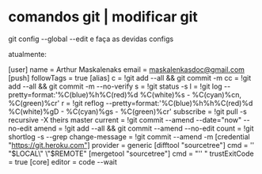 # comandos git | modificar git

git config --global --edit e faça as devidas configs


atualmente:

[user]
	name = Arthur Maskalenaks
	email = maskalenkasdoc@gmail.com
[push]
	followTags = true
[alias]
	c = !git add --all && git commit -m
	cc = !git add --all && git commit -m --no-verify 
	s = !git status -s
	l = !git log --pretty=format:'%C(blue)%h%C(red)%d %C(white)%s - %C(cyan)%cn, %C(green)%cr'
	r = !git reflog --pretty=format:'%C(blue)%h%h%C(red)%d %C(white)%gD - %C(cyan)%gs - %C(green)%cr'
	subscribe = !git pull -s recursive -X theirs master
	current = !git commit --amend --date="now" --no-edit
	amend = !git add --all && git commit --amend --no-edit
	count = !git shortlog -s --grep
	change-message = !git commit --amend -m
[credential "https://git.heroku.com"]
	provider = generic
[difftool "sourcetree"]
	cmd = '' \"$LOCAL\" \"$REMOTE\"
[mergetool "sourcetree"]
	cmd = "'' "
	trustExitCode = true
[core]
	editor = code --wait
